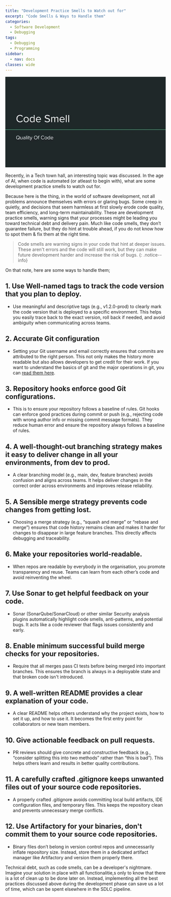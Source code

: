 ```yaml
---
title: "Development Practice Smells to Watch out for"
excerpt: "Code Smells & Ways to Handle them"
categories:
  - Software Development
  - Debugging
tags:
  - Debugging
  - Programming
sidebar:
  - nav: docs
classes: wide
---
```


<p align="center">
  <img src="https://github.com/dataasciences/dataasciences.github.io/blob/master/assets/images/codesmells-qualityofcode.jpg?raw=true" alt="Code Smell" />
</p>

<script async src="https://pagead2.googlesyndication.com/pagead/js/adsbygoogle.js?client=ca-pub-9931405426648676"
     crossorigin="anonymous"></script>
<!-- Test -->
<ins class="adsbygoogle"
     style="display:block"
     data-ad-client="ca-pub-9931405426648676"
     data-ad-slot="5031359380"
     data-ad-format="auto"
     data-full-width-responsive="true"></ins>
<script>
     (adsbygoogle = window.adsbygoogle || []).push({});
</script>

Recently, in a Tech town hall, an interesting topic was discussed. In the age of AI, when code is automated (or atleast to begin with), what are some development practice smells to watch out for.  

Because here is the thing, in the world of software development, not all problems announce themselves with errors or glaring bugs. Some creep in quietly, and decisions that seem harmless at first slowly erode code quality, team efficiency, and long-term maintainability.
These are development practice smells, warning signs that your processes might be leading you toward technical debt and delivery pain. Much like code smells, they don’t guarantee failure, but they do hint at trouble ahead, if you do not know how to spot them & fix them at the right time.

> <span style="font-size:1em;"> Code smells are warning signs in your code that hint at deeper issues. These aren't errors and the code will still work, but they can make future development harder and increase the risk of bugs. </span>
{: .notice--info}

On that note, here are some ways to handle them;

## 1. Use Well-named tags to track the code version that you plan to deploy.

   * Use meaningful and descriptive tags (e.g., v1.2.0-prod) to clearly mark the code version that is deployed to a specific environment. This helps you easily trace back to the exact version, roll back if needed, and avoid ambiguity when communicating across teams.

## 2. Accurate Git configuration

   * Setting your Git username and email correctly ensures that commits are attributed to the right person. This not only makes the history more readable but also allows developers to get credit for their work. If you want to understand the basics of git and the major operations in git, you can [read them here](https://www.softwaremusings.dev/Git-Intro/).

## 3. Repository hooks enforce good Git configurations.

   * This is to ensure your repository follows a baseline of rules. Git hooks can enforce good practices during commit or push (e.g., rejecting code with wrong author info or missing commit message formats). They reduce human error and ensure the repository always follows a baseline of rules.

## 4. A well-thought-out branching strategy makes it easy to deliver change in all your environments, from dev to prod.

   * A clear branching model (e.g., main, dev, feature branches) avoids confusion and aligns across teams. It helps deliver changes in the correct order across environments and improves release reliability.

## 5. A Sensible merge strategy prevents code changes from getting lost.

   * Choosing a merge strategy (e.g., “squash and merge” or “rebase and merge”) ensures that code history remains clean and makes it harder for changes to disappear in large feature branches. This directly affects debugging and traceability.

## 6. Make your repositories world-readable.

   * When repos are readable by everybody in the organisation, you promote transparency and reuse. Teams can learn from each other’s code and avoid reinventing the wheel.

## 7. Use Sonar to get helpful feedback on your code.

   * Sonar (SonarQube/SonarCloud) or other similar Security analysis plugins automatically highlight code smells, anti-patterns, and potential bugs. It acts like a code reviewer that flags issues consistently and early.

## 8. Enable minimum successful build merge checks for your repositories.

   * Require that all merges pass CI tests before being merged into important branches. This ensures the branch is always in a deployable state and that broken code isn't introduced.

<script async src="https://pagead2.googlesyndication.com/pagead/js/adsbygoogle.js?client=ca-pub-9931405426648676"
     crossorigin="anonymous"></script>
<!-- Test -->
<ins class="adsbygoogle"
     style="display:block"
     data-ad-client="ca-pub-9931405426648676"
     data-ad-slot="5031359380"
     data-ad-format="auto"
     data-full-width-responsive="true"></ins>
<script>
     (adsbygoogle = window.adsbygoogle || []).push({});
</script>

## 9. A well-written README provides a clear explanation of your code.

   * A clear README helps others understand why the project exists, how to set it up, and how to use it. It becomes the first entry point for collaborators or new team members.

## 10. Give actionable feedback on pull requests.

  * PR reviews should give concrete and constructive feedback (e.g., “consider splitting this into two methods” rather than “this is bad”). This helps others learn and results in better quality contributions.

## 11. A carefully crafted .gitignore keeps unwanted files out of your source code repositories.

  * A properly crafted .gitignore avoids committing local build artifacts, IDE configuration files, and temporary files. This keeps the repository clean and prevents unnecessary merge conflicts.

## 12. Use Artifactory for your binaries, don't commit them to your source code repositories.

  * Binary files don’t belong in version control repos and unnecessarily inflate repository size. Instead, store them in a dedicated artifact manager like Artifactory and version them properly there.

Technical debt, such as code smells, can be a developer's nightmare. Imagine your solution in place with all functionalitie,s only to know that there is a lot of clean up to be done later on.
Instead, implementing all the best practices discussed above during the development phase can save us a lot of time, which can be spent elsewhere in the SDLC pipeline.
